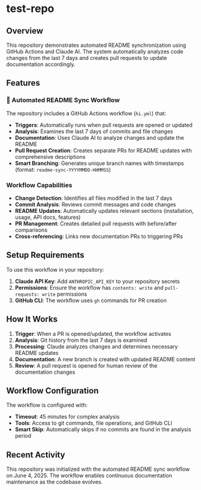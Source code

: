 # test-repo

## Overview

This repository demonstrates automated README synchronization using GitHub Actions and Claude AI. The system automatically analyzes code changes from the last 7 days and creates pull requests to update documentation accordingly.

## Features

### 🤖 Automated README Sync Workflow

The repository includes a GitHub Actions workflow (`hi.yml`) that:

- **Triggers**: Automatically runs when pull requests are opened or updated
- **Analysis**: Examines the last 7 days of commits and file changes
- **Documentation**: Uses Claude AI to analyze changes and update the README
- **Pull Request Creation**: Creates separate PRs for README updates with comprehensive descriptions
- **Smart Branching**: Generates unique branch names with timestamps (format: `readme-sync-YYYYMMDD-HHMMSS`)

### Workflow Capabilities

- **Change Detection**: Identifies all files modified in the last 7 days
- **Commit Analysis**: Reviews commit messages and code changes
- **README Updates**: Automatically updates relevant sections (installation, usage, API docs, features)
- **PR Management**: Creates detailed pull requests with before/after comparisons
- **Cross-referencing**: Links new documentation PRs to triggering PRs

## Setup Requirements

To use this workflow in your repository:

1. **Claude API Key**: Add `ANTHROPIC_API_KEY` to your repository secrets
2. **Permissions**: Ensure the workflow has `contents: write` and `pull-requests: write` permissions
3. **GitHub CLI**: The workflow uses `gh` commands for PR creation

## How It Works

1. **Trigger**: When a PR is opened/updated, the workflow activates
2. **Analysis**: Git history from the last 7 days is examined
3. **Processing**: Claude analyzes changes and determines necessary README updates
4. **Documentation**: A new branch is created with updated README content
5. **Review**: A pull request is opened for human review of the documentation changes

## Workflow Configuration

The workflow is configured with:
- **Timeout**: 45 minutes for complex analysis
- **Tools**: Access to git commands, file operations, and GitHub CLI
- **Smart Skip**: Automatically skips if no commits are found in the analysis period

## Recent Activity

This repository was initialized with the automated README sync workflow on June 4, 2025. The workflow enables continuous documentation maintenance as the codebase evolves.